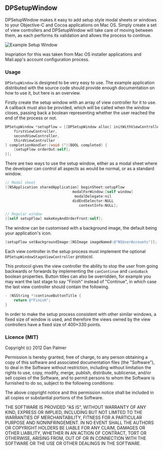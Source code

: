 ## DPSetupWindow

DPSetupWindow makes it easy to add setup style modal sheets or windows to your
Objective-C and Cocoa applications on Mac OS. Simply create a set of view
controllers and DPSetupWindow will take care of moving between them, as each
performs its validation and allows the process to continue.

![Example Setup Window](http://f.cl.ly/items/2h3j241C1p0K1O423i0o/DPSetupWindow.png)

Inspriation for this was taken from Mac OS installer applications and Mail.app's
account configuration process.

### Usage

`DPSetupWindow` is designed to be very easy to use. The example application
distributed with the source code should provide enough documentation on how to
use it, but here is an overview.

Firstly create the setup window with an array of view controller for it to use.
A callback must also be provided, which will be called when the window closes,
passing back a boolean representing whether the user reached the end of the
process or not.

```objective-c
DPSetupWindow *setupFlow = [[DPSetupWindow alloc] initWithViewControllers: @[
	firstViewController,
	secondViewController,
	thirdViewController
] completionHandler:(void (^)(BOOL completed) {
	[setupFlow orderOut:self];
}];
```

There are two ways to use the setup window, either as a modal sheet where the
developer can control all aspects as would be normal, or as a standard window.

```objective-c
// Modal sheet
[[NSApplication sharedApplication] beginSheet:setupFlow 
                               modalForWindow:[self window]
                                modalDelegate:nil
                               didEndSelector:NULL
                                  contextInfo:NULL];

// Regular window
[[self setupFlow] makeKeyAndOrderFront:self];
```

The window can be customised with a background image, the default being your
application's icon.

```objective-c
[setupFlow setBackgroundImage:[NSImage imageNamed:@"NSUserAccounts"]];
```

Each view controller in the setup process must implement the optional
`DPSetupWindowStageViewController` protocol.

This protocol gives the view controller the ability to stop the user from going
backwards or forwards by implementing the `canContinue` and `canGoBack` boolean
properties. Button titles can also be overridden, for example you may want the
last stage to say "Finish" instead of "Continue", in which case the last view
controller should contain the following.

```objective-c
- (NSString *)continueButtonTitle {
	return @"Finish";
}
```

In order to make the setup process consistent with other similar windows, a
fixed size of window is used, and therefore the views owned by the view 
controllers have a fixed size of 400×330 points.

### Licence (MIT)

Copyright (c) 2012 Dan Palmer

Permission is hereby granted, free of charge, to any person obtaining a copy
of this software and associated documentation files (the "Software"), to deal
in the Software without restriction, including without limitation the rights
to use, copy, modify, merge, publish, distribute, sublicense, and/or sell
copies of the Software, and to permit persons to whom the Software is
furnished to do so, subject to the following conditions:

The above copyright notice and this permission notice shall be included in
all copies or substantial portions of the Software.

THE SOFTWARE IS PROVIDED "AS IS", WITHOUT WARRANTY OF ANY KIND, EXPRESS OR
IMPLIED, INCLUDING BUT NOT LIMITED TO THE WARRANTIES OF MERCHANTABILITY,
FITNESS FOR A PARTICULAR PURPOSE AND NONINFRINGEMENT. IN NO EVENT SHALL THE
AUTHORS OR COPYRIGHT HOLDERS BE LIABLE FOR ANY CLAIM, DAMAGES OR OTHER
LIABILITY, WHETHER IN AN ACTION OF CONTRACT, TORT OR OTHERWISE, ARISING FROM,
OUT OF OR IN CONNECTION WITH THE SOFTWARE OR THE USE OR OTHER DEALINGS IN
THE SOFTWARE.